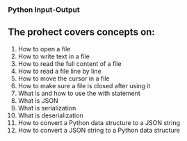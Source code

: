 ### Python Input-Output

## The prohect covers concepts on:
1. How to open a file
2. How to write text in a file
3. How to read the full content of a file
4. How to read a file line by line
5. How to move the cursor in a file
6. How to make sure a file is closed after using it
7. What is and how to use the with statement
8. What is JSON
9. What is serialization
10. What is deserialization
11. How to convert a Python data structure to a JSON string
12. How to convert a JSON string to a Python data structure
